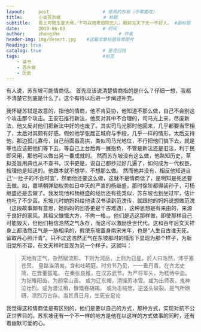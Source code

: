 ```yaml
---
layout:     post                    # 使用的布局（不需要改）
title:      小谈苏东坡                # 标题 
subtitle:   吾上可陪玉皇大帝，下可以陪卑田院乞儿，眼前见天下无一不好人。 #副标题
date:       2019-06-03              # 时间
author:     zhangzhe                      # 作者
header-img: img/desert.jpg    #这篇文章标题背景图片
Reading: true
catalog: true                       # 是否归档
tags:                               #标签
    - 读书
    - 苏东坡
	- 历史
---
```


有人说，苏东坡可能情商低。
首先应该说清楚情商指的是什么？仔细一想，我都不清楚它到底是什么了。这个有待以后进一步阐述补充。

我怀疑苏轼是故意的，指他的情商，他不肯妥协，他知道不那么做，自己不会别这个攻击那个攻击。王安石推行新法，他反对其中不合理的，司马光上来，尽废新法，他又反对他们把新法中好的也废了。其实司马光那时他回来，几乎都要当宰相了，太后对其颇有好感。假如他学张居正城府与手段，几乎一样的情形，太后支持他，那边孤儿寡母，自己前面虽高拱，类似司马光地位，不行把他们搞下去，就是等也应该把他们等下去，等自己上台后再一展抱负，不管是新法还是旧法，利于民即采用，那他可以做出另一番成就的。
然而苏东坡没有这么做，他熟知历史，草拟圣旨用典也从不查书，汉书更是，说自己都抄过好几遍了，如何成为一代权臣，按理他是知道的。他跟本就不想学，不想那么做。
然而他并没有，相反他知道自己‘一肚子的不合时宜’，然而他还要这么做，这就不是情商低了，是明知是死还要去做。如，嘉靖朝弹劾权势如日中天的严嵩的杨继盛，那时徐阶都得装孙子，可杨继盛还是去做了。我发现他和杨继盛的经历还有些类似，苏东坡也到坐过牢，估计也吃了不少苦。东坡儿时她妈妈给他读汉书读到范滂传，就跟他的妈妈说想做范滂（这段故事颇有意思，她妈妈的回答更是千古难遇），这种思想是有来由的，来源于良好的家风，其祖父慷慨大方，不拘一格，。他们是选这那样做，即使那样自己可能毁灭，但他们相信浩然之气永存，而这可以激励世世代代。这和百年后文天祥身上都浩然正气是一脉相承的，假使东坡置身南宋末年，也是“人生自古谁无死，留取丹心照汗青”。只不过这浩然正气在东坡那时的情形下显现为那个样子，为新旧党所不容，在文天祥时显现为另一个样子。这就叫：

> 天地有正气，杂然赋流形。下则为河岳，上则为日星。於人曰浩然，沛乎塞苍冥。
> 皇路当清夷，含和吐明庭。时穷节乃见，一一垂丹青。在齐太史简，在晋董狐笔。
> 在秦张良椎，在汉苏武节。为严将军头，为嵇侍中血。为张睢阳齿，为颜常山舌。
> 或为辽东帽，清操厉冰雪。或为出师表，鬼神泣壮烈。或为渡江楫，慷慨吞胡羯。
> 或为击贼笏，逆竖头破裂。是气所磅礴，凛烈万古存。当其贯日月，生死安足论

我觉得这和情商低是有区别的，他们是要以自己的方式，那种方式，实现对抗不公正世界目的。苏东坡还有一个不一样的地方是他在以这样的方式做事的同时，还有着幽默可爱的心。

